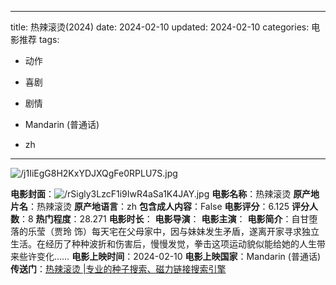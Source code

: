 
---
title: 热辣滚烫(2024)
date: 2024-02-10
updated: 2024-02-10
categories: 电影推荐
tags:

- 动作
- 喜剧
- 剧情

- Mandarin (普通话)
- zh
---

<img src="https://image.tmdb.org/t/p/original/j1IiEgG8H2KxYDJXQgFe0RPLU7S.jpg" alt="/j1IiEgG8H2KxYDJXQgFe0RPLU7S.jpg" title="/j1IiEgG8H2KxYDJXQgFe0RPLU7S.jpg">

**电影封面**：<img src="https://image.tmdb.org/t/p/w200/rSigly3LzcF1i9IwR4aSa1K4JAY.jpg" alt="/rSigly3LzcF1i9IwR4aSa1K4JAY.jpg" title="/rSigly3LzcF1i9IwR4aSa1K4JAY.jpg">
**电影名称**：热辣滚烫
**原产地片名**：热辣滚烫
**原产地语言**：zh
**包含成人内容**：False
**电影评分**：6.125
**评分人数**：8
**热门程度**：28.271
**电影时长**：
**电影导演**：
**电影主演**：
**电影简介**：自甘堕落的乐莹（贾玲 饰）每天宅在父母家中，因与妹妹发生矛盾，遂离开家寻求独立生活。在经历了种种波折和伤害后，慢慢发觉，拳击这项运动貌似能给她的人生带来些许变化……
**电影上映时间**：2024-02-10
**电影上映国家**：Mandarin (普通话)
**传送门**：[热辣滚烫 |专业的种子搜索、磁力链接搜索引擎](https://movie.amd794.com:2083/?search=%E7%83%AD%E8%BE%A3%E6%BB%9A%E7%83%AB&ordering=&mode=match_phrase&page_size=10&page=1)

